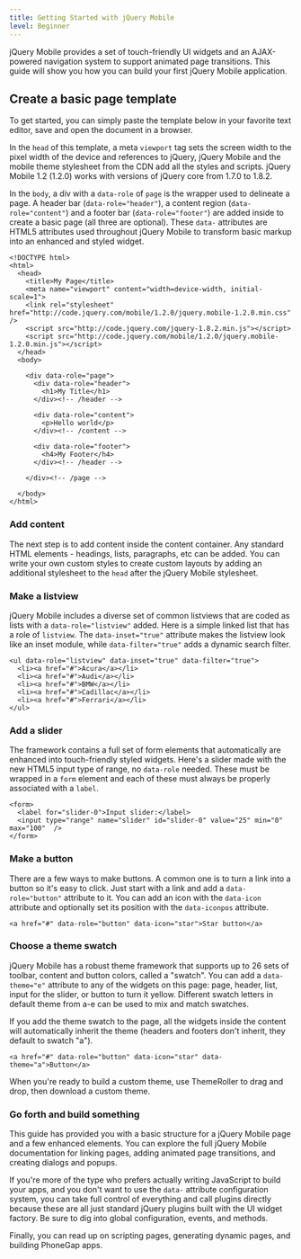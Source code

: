 ```yaml
---
title: Getting Started with jQuery Mobile
level: Beginner
---
```


jQuery Mobile provides a set of touch-friendly UI widgets and an AJAX-powered navigation system to support animated page transitions. This guide will show you how you can build your first jQuery Mobile application.

## Create a basic page template

To get started, you can simply paste the template below in your favorite text editor, save and open the document in a browser.  

In the `head` of this template, a meta `viewport` tag sets the screen width to the pixel width of the device and references to jQuery, jQuery Mobile and the mobile theme stylesheet from the CDN add all the styles and scripts. jQuery Mobile 1.2 (1.2.0) works with versions of jQuery core from 1.7.0 to 1.8.2.  

In the `body`, a div with a `data-role` of `page` is the wrapper used to delineate a page. A header bar (`data-role="header"`), a content region (`data-role="content"`) and a footer bar (`data-role="footer"`) are added inside to create a basic page (all three are optional). These `data-` attributes are HTML5 attributes used throughout jQuery Mobile to transform basic markup into an enhanced and styled widget.  

```
<!DOCTYPE html> 
<html> 
  <head> 
    <title>My Page</title> 
    <meta name="viewport" content="width=device-width, initial-scale=1"> 
    <link rel="stylesheet" href="http://code.jquery.com/mobile/1.2.0/jquery.mobile-1.2.0.min.css" />
    <script src="http://code.jquery.com/jquery-1.8.2.min.js"></script>
    <script src="http://code.jquery.com/mobile/1.2.0/jquery.mobile-1.2.0.min.js"></script>
  </head> 
  <body> 

    <div data-role="page">
      <div data-role="header">
        <h1>My Title</h1>
      </div><!-- /header -->

      <div data-role="content">
        <p>Hello world</p>
      </div><!-- /content -->

      <div data-role="footer">
        <h4>My Footer</h4>
      </div><!-- /header -->

    </div><!-- /page -->

  </body>
</html>
```


### Add content

The next step is to add content inside the content container. Any standard HTML elements - headings, lists, paragraphs, etc can be added. You can write your own custom styles to create custom layouts by adding an additional stylesheet to the `head` after the jQuery Mobile stylesheet.  

### Make a listview

jQuery Mobile includes a diverse set of common listviews that are coded as lists with a `data-role="listview"` added. Here is a simple linked list that has a role of `listview`. The `data-inset="true"` attribute makes the listview look like an inset module, while `data-filter="true"` adds a dynamic search filter.  

```
<ul data-role="listview" data-inset="true" data-filter="true">
  <li><a href="#">Acura</a></li>
  <li><a href="#">Audi</a></li>
  <li><a href="#">BMW</a></li>
  <li><a href="#">Cadillac</a></li>
  <li><a href="#">Ferrari</a></li>
</ul>
```
 
### Add a slider

The framework contains a full set of form elements that automatically are enhanced into touch-friendly styled widgets. Here's a slider made with the new HTML5 input type of range, no `data-role` needed. These must be wrapped in a `form` element and each of these must always be properly associated with a `label`.  

```
<form>
  <label for="slider-0">Input slider:</label>
  <input type="range" name="slider" id="slider-0" value="25" min="0" max="100"  />
</form>
```

### Make a button

There are a few ways to make buttons. A common one is to turn a link into a button so it's easy to click. Just start with a link and add a `data-role="button"` attribute to it. You can add an icon with the `data-icon` attribute and optionally set its position with the `data-iconpos` attribute.  

```
<a href="#" data-role="button" data-icon="star">Star button</a>
```

### Choose a theme swatch

jQuery Mobile has a robust theme framework that supports up to 26 sets of toolbar, content and button colors, called a "swatch". You can add a `data-theme="e"` attribute to any of the widgets on this page: page, header, list, input for the slider, or button to turn it yellow. Different swatch letters in default theme from a-e can be used to mix and match swatches.  

If you add the theme swatch to the page, all the widgets inside the content will automatically inherit the theme (headers and footers don't inherit, they default to swatch "a").

```
<a href="#" data-role="button" data-icon="star" data-theme="a">Button</a>
```

When you're ready to build a custom theme, use ThemeRoller to drag and drop, then download a custom theme.  

### Go forth and build something  

This guide has provided you with a basic structure for a jQuery Mobile page and a few enhanced elements. You can explore the full jQuery Mobile documentation for linking pages, adding animated page transitions, and creating dialogs and popups. 

If you're more of the type who prefers actually writing JavaScript to build your apps, and you don't want to use the `data-` attribute configuration system, you can take full control of everything and call plugins directly because these are all just standard jQuery plugins built with the UI widget factory. Be sure to dig into global configuration, events, and methods. 

Finally, you can read up on scripting pages, generating dynamic pages, and building PhoneGap apps.  
